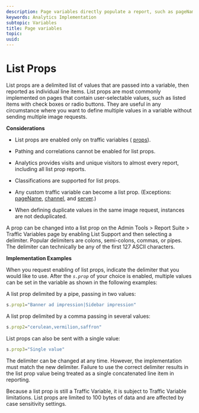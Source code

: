 ```yaml
---
description: Page variables directly populate a report, such as pageName, List Props, List Variables, and so on.
keywords: Analytics Implementation
subtopic: Variables
title: Page variables
topic:
uuid:
---
```



# List Props

List props are a delimited list of values that are passed into a variable, then reported as individual line items. List props are most commonly implemented on pages that contain user-selectable values, such as listed items with check boxes or radio buttons. They are useful in any circumstance where you want to define multiple values in a variable without sending multiple image requests.


<!-- 

list_props.xml

 -->

**Considerations**

* List props are enabled only on traffic variables ( [props](/help/implement/js-implementation/page-variables/propn.md)).
* Pathing and correlations cannot be enabled for list props.
* Analytics provides visits and unique visitors to almost every report, including all list prop reports.
* Classifications are supported for list props.
* Any custom traffic variable can become a list prop. (Exceptions: [pageName](/help/implement/js-implementation/page-variables/pagename.md), [channel](/help/implement/js-implementation/page-variables/channel.md), and [server](/help/implement/js-implementation/page-variables/server.md).) 

* When defining duplicate values in the same image request, instances are not deduplicated.

A prop can be changed into a list prop on the Admin Tools > Report Suite > Traffic Variables page by enabling List Support and then selecting a delimiter. Popular delimiters are colons, semi-colons, commas, or pipes. The delimiter can technically be any of the first 127 ASCII characters.

**Implementation Examples** 

When you request enabling of list props, indicate the delimiter that you would like to use. After the *`s.prop`* of your choice is enabled, multiple values can be set in the variable as shown in the following examples:

A list prop delimited by a pipe, passing in two values:

```js
s.prop1="Banner ad impression|Sidebar impression"
```

A list prop delimited by a comma passing in several values:

```js
s.prop2="cerulean,vermilion,saffron"
```

List props can also be sent with a single value:

```js
s.prop3="Single value"
```

The delimiter can be changed at any time. However, the implementation must match the new delimiter. Failure to use the correct delimiter results in the list prop value being treated as a single concatenated line item in reporting.

Because a list prop is still a Traffic Variable, it is subject to Traffic Variable limitations. List props are limited to 100 bytes of data and are affected by case sensitivity settings.

